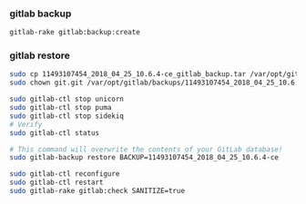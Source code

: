 ### gitlab backup
```bash
gitlab-rake gitlab:backup:create
```
### gitlab restore
```bash
sudo cp 11493107454_2018_04_25_10.6.4-ce_gitlab_backup.tar /var/opt/gitlab/backups/
sudo chown git.git /var/opt/gitlab/backups/11493107454_2018_04_25_10.6.4-ce_gitlab_backup.tar
```

```bash
sudo gitlab-ctl stop unicorn
sudo gitlab-ctl stop puma
sudo gitlab-ctl stop sidekiq
# Verify
sudo gitlab-ctl status
```

```bash
# This command will overwrite the contents of your GitLab database!
sudo gitlab-backup restore BACKUP=11493107454_2018_04_25_10.6.4-ce
```
```bash
sudo gitlab-ctl reconfigure
sudo gitlab-ctl restart
sudo gitlab-rake gitlab:check SANITIZE=true
```
